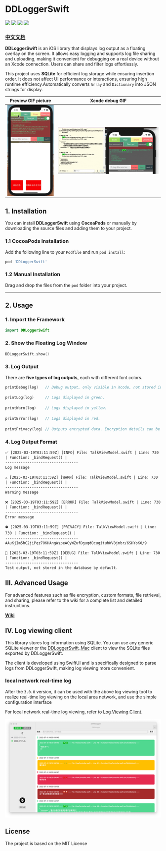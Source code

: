 # DDLoggerSwift

![](https://img.shields.io/badge/CocoaPods-supported-brightgreen) ![](https://img.shields.io/badge/Swift-5.0-brightgreen) ![](https://img.shields.io/badge/License-MIT-brightgreen) ![](https://img.shields.io/badge/version-iOS12.0-brightgreen)

### [中文文档](https://dongge.org/blog/1305.html)

**DDLoggerSwift** is an iOS library that displays log output as a floating overlay on the screen. It allows easy logging and supports log file sharing and uploading, making it convenient for debugging on a real device without an Xcode connection. Users can share and filter logs effortlessly.  

This project uses **SQLite** for efficient log storage while ensuring insertion order. It does not affect UI performance or interactions, ensuring high runtime efficiency.Automatically converts `Array` and `Dictionary` into JSON strings for display.


|Preview GIF picture|Xcode debug GIF|
|----|----|
|![](./readmeResources/preview.gif)|![](./readmeResources/debug.gif)|


## **1. Installation**  

You can install **DDLoggerSwift** using **CocoaPods** or manually by downloading the source files and adding them to your project.  

### **1.1 CocoaPods Installation**  
Add the following line to your `Podfile` and run `pod install`:  
```ruby
pod 'DDLoggerSwift'
```

### **1.2 Manual Installation**  
Drag and drop the files from the `pod` folder into your project.  

---

## **2. Usage**  

### **1. Import the Framework**  
```swift
import DDLoggerSwift
```

### **2. Show the Floating Log Window**  
```swift
DDLoggerSwift.show()
```

### **3. Log Output**  

There are **five types of log outputs**, each with different font colors.  

```swift
printDebug(log)   // Debug output, only visible in Xcode, not stored in the log database.

printLog(log)     // Logs displayed in green.

printWarn(log)    // Logs displayed in yellow.

printError(log)   // Logs displayed in red.

printPrivacy(log) // Outputs encrypted data. Encryption details can be found in the encryption documentation.
```

### **4. Log Output Format**  

```
✅ [2025-03-19T03:11:59Z] [INFO] File: TalkViewModel.swift | Line: 730 | Function: _bindRequest() |
---------------------------------
Log message

⚠️ [2025-03-19T03:11:59Z] [WARN] File: TalkViewModel.swift | Line: 730 | Function: _bindRequest() |
---------------------------------
Warning message

❌ [2025-03-19T03:11:59Z] [ERROR] File: TalkViewModel.swift | Line: 730 | Function: _bindRequest() |
---------------------------------
Error message

⛔️ [2025-03-19T03:11:59Z] [PRIVACY] File: TalkViewModel.swift | Line: 730 | Function: _bindRequest() |
---------------------------------
AAuKjIm5hC2jiPqz7OKHAngWspeACyWZufDguqdOcugituhWV8jnbr/6SHYoK0/9

💜 [2025-03-19T03:11:59Z] [DEBUG] File: TalkViewModel.swift | Line: 730 | Function: _bindRequest() |
---------------------------------
Test output, not stored in the database by default.
```

## III. Advanced Usage

For advanced features such as file encryption, custom formats, file retrieval, and sharing, please refer to the wiki for a complete list and detailed instructions. 

**[Wiki](https://github.com/DamonHu/DDLoggerSwift/wiki)**


## IV. Log viewing client

This library stores log information using SQLite. You can use any generic SQLite viewer or the [DDLoggerSwift_Mac](https://github.com/DamonHu/DDLoggerSwift_Mac) client to view the SQLite files exported by DDLoggerSwift.

The client is developed using SwiftUI and is specifically designed to parse logs from DDLoggerSwift, making log viewing more convenient.

### local network real-time log

After the `3.0.0` version, it can be used with the above log viewing tool to realize real-time log viewing on the local area network, and use the simple configuration interface

For local network real-time log viewing, refer to [Log Viewing Client](https://github.com/DamonHu/DDLoggerSwift/wiki/Log-Viewing-Client).

![](./readmeResources/Jietu20220731-212644.png)


## License

The project is based on the MIT License
